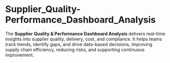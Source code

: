 # Supplier_Quality-Performance_Dashboard_Analysis
The **Supplier Quality &amp; Performance Dashboard Analysis** delivers real-time insights into supplier quality, delivery, cost, and compliance. It helps teams track trends, identify gaps, and drive data-based decisions, improving supply chain efficiency, reducing risks, and supporting continuous improvement.
